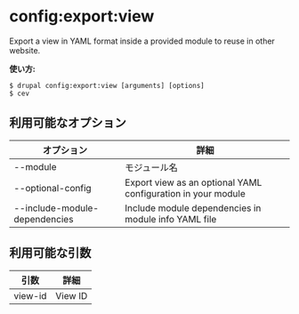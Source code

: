# config:export:view
Export a view in YAML format inside a provided module to reuse in other website.

**使い方:**
```
$ drupal config:export:view [arguments] [options]
$ cev  
```

## 利用可能なオプション
オプション | 詳細
-------|-------------
--module | モジュール名
--optional-config | Export view as an optional YAML configuration in your module
--include-module-dependencies | Include module dependencies in module info YAML file

## 利用可能な引数
引数 | 詳細
---------|-------------
view-id | View ID

